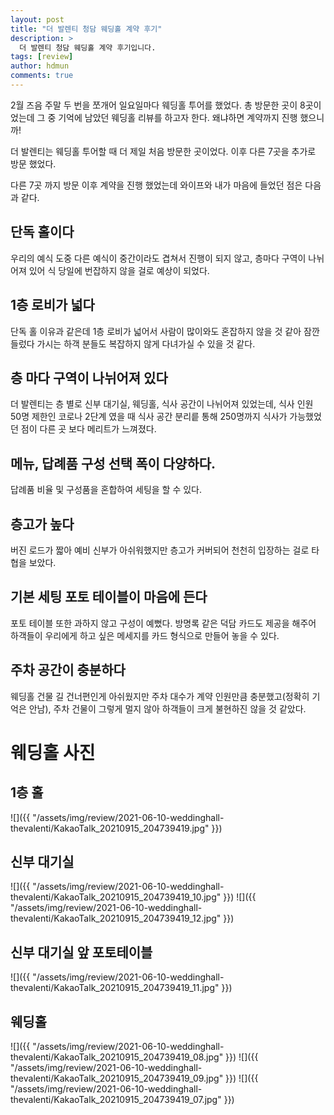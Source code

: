 ```yaml
---
layout: post
title: "더 발렌티 청담 웨딩홀 계약 후기"
description: >
  더 발렌티 청담 웨딩홀 계약 후기입니다.
tags: [review]
author: hdmun
comments: true
---
```


2월 즈음 주말 두 번을 쪼개어 일요일마다 웨딩홀 투어를 했었다. 총 방문한 곳이 8곳이 었는데 그 중 기억에 남았던 웨딩홀 리뷰를 하고자 한다. 왜냐하면 계약까지 진행 했으니까!

더 발렌티는 웨딩홀 투어할 때 더 제일 처음 방문한 곳이었다. 이후 다른 7곳을 추가로 방문 했었다.

다른 7곳 까지 방문 이후 계약을 진행 했었는데 와이프와 내가 마음에 들었던 점은 다음과 같다. 


## 단독 홀이다
우리의 예식 도중 다른 예식이 중간이라도 겹쳐서 진행이 되지 않고, 층마다 구역이 나뉘어져 있어 식 당일에 번잡하지 않을 걸로 예상이 되었다.


## 1층 로비가 넓다

단독 홀 이유과 같은데 1층 로비가 넓어서 사람이 많이와도 혼잡하지 않을 것 같아 잠깐 들렀다 가시는 하객 분들도 복잡하지 않게 다녀가실 수 있을 것 같다.


## 층 마다 구역이 나뉘어져 있다

더 발렌티는 층 별로 신부 대기실, 웨딩홀, 식사 공간이 나뉘어져 있었는데, 식사 인원 50명 제한인 코로나 2단계 였을 때 식사 공간 분리릍 통해 250명까지 식사가 가능했었던 점이 다른 곳 보다 메리트가 느껴졌다.


## 메뉴, 답례품 구성 선택 폭이 다양하다.

답례품 비율 및 구성품을 혼합하여 세팅을 할 수 있다.


## 층고가 높다
버진 로드가 짧아 예비 신부가 아쉬워했지만 층고가 커버되어 천천히 입장하는 걸로 타협을 보았다.


## 기본 세팅 포토 테이블이 마음에 든다

포토 테이블 또한 과하지 않고 구성이 예뻤다. 방명록 같은 덕담 카드도 제공을 해주어 하객들이 우리에게 하고 싶은 메세지를 카드 형식으로 만들어 놓을 수 있다.


## 주차 공간이 충분하다

웨딩홀 건물 길 건너편인게 아쉬웠지만 주차 대수가 계약 인원만큼 충분했고(정확히 기억은 안남), 주차 건물이 그렇게 멀지 않아 하객들이 크게 불현하진 않을 것 같았다.


# 웨딩홀 사진

## 1층 홀

![]({{ "/assets/img/review/2021-06-10-weddinghall-thevalenti/KakaoTalk_20210915_204739419.jpg" }})

## 신부 대기실

![]({{ "/assets/img/review/2021-06-10-weddinghall-thevalenti/KakaoTalk_20210915_204739419_10.jpg" }})
![]({{ "/assets/img/review/2021-06-10-weddinghall-thevalenti/KakaoTalk_20210915_204739419_12.jpg" }})

## 신부 대기실 앞 포토테이블

![]({{ "/assets/img/review/2021-06-10-weddinghall-thevalenti/KakaoTalk_20210915_204739419_11.jpg" }})


## 웨딩홀

![]({{ "/assets/img/review/2021-06-10-weddinghall-thevalenti/KakaoTalk_20210915_204739419_08.jpg" }})
![]({{ "/assets/img/review/2021-06-10-weddinghall-thevalenti/KakaoTalk_20210915_204739419_09.jpg" }})
![]({{ "/assets/img/review/2021-06-10-weddinghall-thevalenti/KakaoTalk_20210915_204739419_07.jpg" }})



